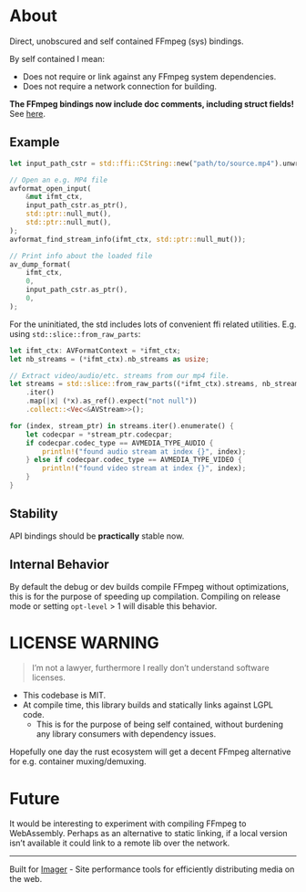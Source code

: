 # About
Direct, unobscured and self contained FFmpeg (sys) bindings.

By self contained I mean:
* Does not require or link against any FFmpeg system dependencies.
* Does not require a network connection for building.

**The FFmpeg bindings now include doc comments, including struct fields!** See [here](https://docs.rs/ffmpeg-dev/0.2.2/ffmpeg_dev/sys/avcodec/struct.AVCodec.html).

## Example

```rust
let input_path_cstr = std::ffi::CString::new("path/to/source.mp4").unwrap();

// Open an e.g. MP4 file
avformat_open_input(
    &mut ifmt_ctx,
    input_path_cstr.as_ptr(),
    std::ptr::null_mut(),
    std::ptr::null_mut(),
);
avformat_find_stream_info(ifmt_ctx, std::ptr::null_mut());

// Print info about the loaded file
av_dump_format(
    ifmt_ctx,
    0,
    input_path_cstr.as_ptr(),
    0,
);
```

For the uninitiated, the std includes lots of convenient ffi related utilities. E.g. using `std::slice::from_raw_parts`:
```rust
let ifmt_ctx: AVFormatContext = *ifmt_ctx;
let nb_streams = (*ifmt_ctx).nb_streams as usize;

// Extract video/audio/etc. streams from our mp4 file.
let streams = std::slice::from_raw_parts((*ifmt_ctx).streams, nb_streams)
    .iter()
    .map(|x| (*x).as_ref().expect("not null"))
    .collect::<Vec<&AVStream>>();

for (index, stream_ptr) in streams.iter().enumerate() {
    let codecpar = *stream_ptr.codecpar;
    if codecpar.codec_type == AVMEDIA_TYPE_AUDIO {
        println!("found audio stream at index {}", index);
    } else if codecpar.codec_type == AVMEDIA_TYPE_VIDEO {
        println!("found video stream at index {}", index);
    }
}
```

## Stability
API bindings should be **practically** stable now.

## Internal Behavior

By default the debug or dev builds compile FFmpeg without optimizations, this is for the purpose of speeding up compilation. Compiling on release mode or setting `opt-level` > 1 will disable this behavior.

# LICENSE WARNING
> I’m not a lawyer, furthermore I really don’t understand software licenses.
* This codebase is MIT.
* At compile time, this library builds and statically links against LGPL code.
    * This is for the purpose of being self contained, without burdening any library consumers with dependency issues.

Hopefully one day the rust ecosystem will get a decent FFmpeg alternative for e.g. container muxing/demuxing.

# Future
It would be interesting to experiment with compiling FFmpeg to WebAssembly. Perhaps as an alternative to static linking, if a local version isn’t available it could link to a remote lib over the network.

<hr/>

Built for [Imager](https://imager.io) - Site performance tools for efficiently distributing media on the web.
